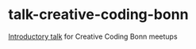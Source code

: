 # talk-creative-coding-bonn
[Introductory talk](https://danielappelt.github.io/talk-creative-coding-bonn/) for Creative Coding Bonn meetups
